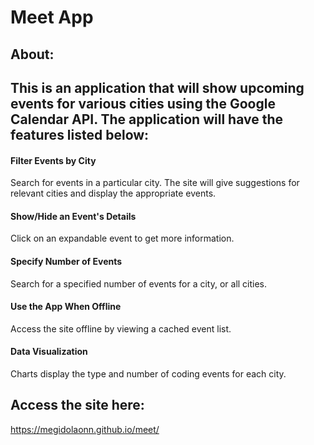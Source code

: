 # Meet App  

## About:    
## This is an application that will show upcoming events for various cities using the Google Calendar API. The application will have the features listed below:  

#### Filter Events by City     
Search for events in a particular city. The site will give suggestions for relevant cities and display the appropriate events.    

#### Show/Hide an Event's Details  
Click on an expandable event to get more information.   

#### Specify Number of Events    
Search for a specified number of events for a city, or all cities.  

#### Use the App When Offline   
Access the site offline by viewing a cached event list.  

#### Data Visualization  
Charts display the type and number of coding events for each city.   

## Access the site here:  
https://megidolaonn.github.io/meet/  

